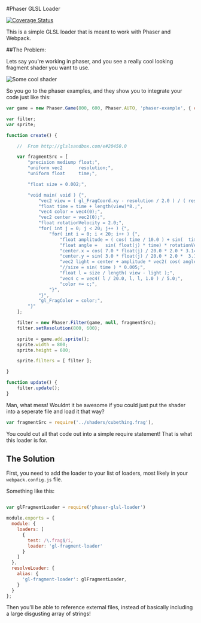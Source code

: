 #Phaser GLSL Loader

[![Coverage Status](https://coveralls.io/repos/the-simian/phaser-glsl-loader/badge.svg)](https://coveralls.io/r/the-simian/phaser-glsl-loader)

This is a simple GLSL loader that is meant to work with Phaser and Webpack.


##The Problem:

Lets say you're working in phaser, and you see a really cool looking fragment shader you want to use.

![Some cool shader](http://i.imgur.com/1xys0Iy.png)


So you go to the phaser examples, and they show you to integrate your code just like this:

```js
var game = new Phaser.Game(800, 600, Phaser.AUTO, 'phaser-example', { create: create, update: update });

var filter;
var sprite;

function create() {

    //  From http://glslsandbox.com/e#20450.0

    var fragmentSrc = [
        "precision mediump float;",
        "uniform vec2      resolution;",
        "uniform float     time;",

        "float size = 0.002;",

        "void main( void ) {",
            "vec2 view = ( gl_FragCoord.xy - resolution / 2.0 ) / ( resolution.y / 2.0);",
            "float time = time + length(view)*8.;",
            "vec4 color = vec4(0);",
            "vec2 center = vec2(0);",
            "float rotationVelocity = 2.0;",
            "for( int j = 0; j < 20; j++ ) {",
                "for( int i = 0; i < 20; i++ ) {",
                    "float amplitude = ( cos( time / 10.0 ) + sin(  time /5.0 ) ) / 2.0;",
                    "float angle =   sin( float(j) * time) * rotationVelocity + 2.0 * 3.14 * float(i) / 20.0;",
                    "center.x = cos( 7.0 * float(j) / 20.0 * 2.0 * 3.14 ) + sin( time / 4.0);",
                    "center.y = sin( 3.0 * float(j) / 20.0 * 2.0 *  3.14 )+ cos( time / 8.0);",
                    "vec2 light = center + amplitude * vec2( cos( angle ), sin( angle ));",
                    "//size = sin( time ) * 0.005;",
                    "float l = size / length( view - light );",
                    "vec4 c = vec4( l / 20.0, l, l, 1.0 ) / 5.0;",
                    "color += c;",
                "}",
            "}",
            "gl_FragColor = color;",
        "}"
    ];

    filter = new Phaser.Filter(game, null, fragmentSrc);
    filter.setResolution(800, 600);

    sprite = game.add.sprite();
    sprite.width = 800;
    sprite.height = 600;

    sprite.filters = [ filter ];

}

function update() {
    filter.update();
}
```

Man, what mess! Wouldnt it be awesome if you could just put the shader into a seperate file and load it that way?

```js
var fragmentSrc = require('../shaders/cubething.frag'),
```

You could cut all that code out into a simple require statement! That is what this loader is for.

## The Solution

First, you need to add the loader to your list of loaders, most likely in your `webpack.config.js` file.

Something like this:

```js

var glFragmentLoader = require('phaser-glsl-loader')

module.exports = {
  module: {
    loaders: [
      {
        test: /\.frag$/i,
        loader: 'gl-fragment-loader'
      }
    ]
  },
  resolveLoader: {
    alias: {
      'gl-fragment-loader': glFragmentLoader,
    }
  }
};
```
Then you'll be able to reference external files, instead of basically including a large disgusting array of strings!




